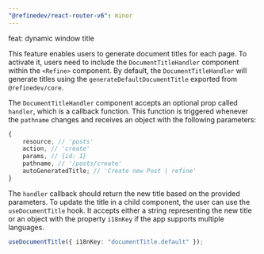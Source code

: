 ```yaml
---
"@refinedev/react-router-v6": minor
---
```


feat: dynamic window title

This feature enables users to generate document titles for each page. To activate it, users need to include the `DocumentTitleHandler` component within the `<Refine>` component. By default, the `DocumentTitleHandler` will generate titles using the `generateDefaultDocumentTitle` exported from `@refinedev/core`.

The `DocumentTitleHandler` component accepts an optional prop called `handler`, which is a callback function. This function is triggered whenever the `pathname` changes and receives an object with the following parameters:

```ts
{
    resource, // 'posts'
    action, // 'create'
    params, // {id: 1}
    pathname, // '/posts/create'
    autoGeneratedTitle; // 'Create new Post | refine'
}
```

The `handler` callback should return the new title based on the provided parameters.
To update the title in a child component, the user can use the `useDocumentTitle` hook. It accepts either a string representing the new title or an object with the property `i18nKey` if the app supports multiple languages.

```ts
useDocumentTitle({ i18nKey: "documentTitle.default" });
```
